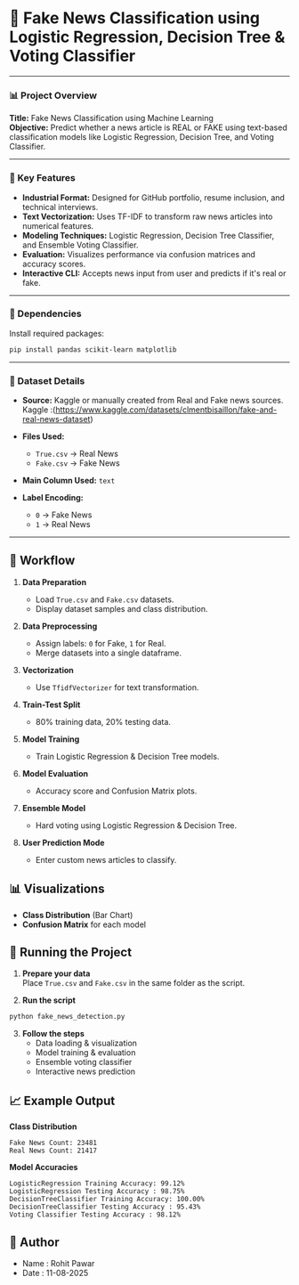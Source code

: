# 📰 Fake News Classification using Logistic Regression, Decision Tree & Voting Classifier

---

### 📊 Project Overview
**Title:** Fake News Classification using Machine Learning  
**Objective:** Predict whether a news article is REAL or FAKE using text-based classification models like Logistic Regression, Decision Tree, and Voting Classifier.

---

### 🧠 Key Features
- **Industrial Format:** Designed for GitHub portfolio, resume inclusion, and technical interviews.
- **Text Vectorization:** Uses TF-IDF to transform raw news articles into numerical features.
- **Modeling Techniques:** Logistic Regression, Decision Tree Classifier, and Ensemble Voting Classifier.
- **Evaluation:** Visualizes performance via confusion matrices and accuracy scores.
- **Interactive CLI:** Accepts news input from user and predicts if it's real or fake.

---

### 🧰 Dependencies
Install required packages:
```bash
pip install pandas scikit-learn matplotlib
```
---

### 📁 Dataset Details

* **Source:** Kaggle or manually created from Real and Fake news sources.
Kaggle :(https://www.kaggle.com/datasets/clmentbisaillon/fake-and-real-news-dataset)
* **Files Used:**
  * `True.csv` → Real News  
  * `Fake.csv` → Fake News  
* **Main Column Used:** `text`  
* **Label Encoding:**

  * `0` → Fake News  
  * `1` → Real News  

---
## 📂 Workflow
1. **Data Preparation**  
   - Load `True.csv` and `Fake.csv` datasets.
   - Display dataset samples and class distribution.

2. **Data Preprocessing**  
   - Assign labels: `0` for Fake, `1` for Real.
   - Merge datasets into a single dataframe.

3. **Vectorization**  
   - Use `TfidfVectorizer` for text transformation.

4. **Train-Test Split**  
   - 80% training data, 20% testing data.

5. **Model Training**  
   - Train Logistic Regression & Decision Tree models.

6. **Model Evaluation**  
   - Accuracy score and Confusion Matrix plots.

7. **Ensemble Model**  
   - Hard voting using Logistic Regression & Decision Tree.

8. **User Prediction Mode**  
   - Enter custom news articles to classify.

## 📊 Visualizations
- **Class Distribution** (Bar Chart)
- **Confusion Matrix** for each model

## 🚀 Running the Project
1. **Prepare your data**  
   Place `True.csv` and `Fake.csv` in the same folder as the script.

2. **Run the script**
```bash
python fake_news_detection.py
```
3. **Follow the steps**  
   * Data loading & visualization  
   * Model training & evaluation  
   * Ensemble voting classifier  
   * Interactive news prediction

## 📈 Example Output

**Class Distribution**
```
Fake News Count: 23481
Real News Count: 21417
```

**Model Accuracies**
```
LogisticRegression Training Accuracy: 99.12%
LogisticRegression Testing Accuracy : 98.75%
DecisionTreeClassifier Training Accuracy: 100.00%
DecisionTreeClassifier Testing Accuracy : 95.43%
Voting Classifier Testing Accuracy : 98.12%
```

## 📜 Author
- Name : Rohit Pawar
-  Date : 11-08-2025

